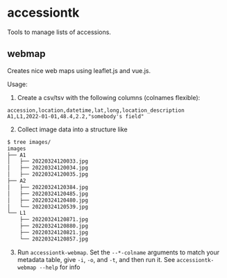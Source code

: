 # accessiontk

Tools to manage lists of accessions.


## webmap

Creates nice web maps using leaflet.js and vue.js. 

Usage:

1. Create a csv/tsv with the following columns (colnames flexible):

```csv
accession,location,datetime,lat,long,location_description
A1,L1,2022-01-01,48.4,2.2,"somebody's field"
```

2. Collect image data into a structure like


```bash
$ tree images/
images
├── A1
│   ├── 20220324120033.jpg
│   ├── 20220324120034.jpg
│   ├── 20220324120035.jpg
├── A2             
│   ├── 20220324120384.jpg
│   ├── 20220324120485.jpg
│   ├── 20220324120480.jpg
│   └── 20220324120539.jpg
└── L1
    ├── 20220324120871.jpg
    ├── 20220324120880.jpg
    ├── 20220324120821.jpg
    └── 20220324120857.jpg
```


3. Run `accessiontk-webmap`. Set the `--*-colname` arguments to match your metadata table, give `-i`, `-o`, and `-t`, and then run it. See `accessiontk-webmap --help` for info
